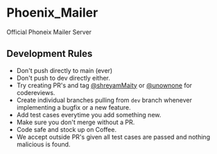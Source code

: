 # Phoenix_Mailer
Official Phoneix Mailer Server

## Development Rules
- Don't push directly to main (ever)
- Don't push to dev directly either.
- Try creating PR's and tag [@shreyamMaity](https://github.com/shreyamMaity) or [@unownone](https://github.com/unownone) for codereviews.
- Create individual branches pulling from `dev` branch whenever implementing a bugfix or a new feature.
- Add test cases everytime you add something new.
- Make sure you don't merge without a PR.
- Code safe and stock up on Coffee.
- We accept outside PR's given all test cases are passed and nothing malicious is found.
